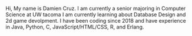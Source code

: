 Hi, My name is Damien Cruz. I am currently a senior majoring in Computer Science at UW tacoma
I am currently learning about Database Design and 2d game devolpment.
I have been coding since 2018 and have experience in Java, Python, C, JavaScript/HTML/CSS, R, and Erlang.
